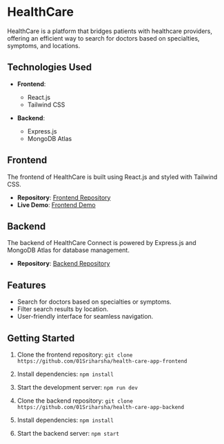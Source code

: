 # HealthCare

HealthCare is a platform that bridges patients with healthcare providers, offering an efficient way to search for doctors based on specialties, symptoms, and locations.

## Technologies Used

- **Frontend**:
  - React.js
  - Tailwind CSS

- **Backend**:
  - Express.js
  - MongoDB Atlas

## Frontend

The frontend of HealthCare is built using React.js and styled with Tailwind CSS.

- **Repository**: [Frontend Repository](https://github.com/01Sriharsha/health-care-app-frontend)
- **Live Demo**: [Frontend Demo](https://health-care-app-synapse.vercel.app)

## Backend

The backend of HealthCare Connect is powered by Express.js and MongoDB Atlas for database management.

- **Repository**: [Backend Repository](https://github.com/01Sriharsha/health-care-app-backend)

## Features

- Search for doctors based on specialties or symptoms.
- Filter search results by location.
- User-friendly interface for seamless navigation.

## Getting Started

1. Clone the frontend repository:
```git clone https://github.com/01Sriharsha/health-care-app-frontend```

2. Install dependencies:
```npm install```

3. Start the development server:
```npm run dev```

4. Clone the backend repository:
```git clone https://github.com/01Sriharsha/health-care-app-backend```

5. Install dependencies:
```npm install```

6. Start the backend server:
```npm start```
